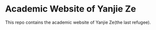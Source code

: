 # Academic Website of Yanjie Ze
This repo contains the academic website of Yanjie Ze(the last refugee).

